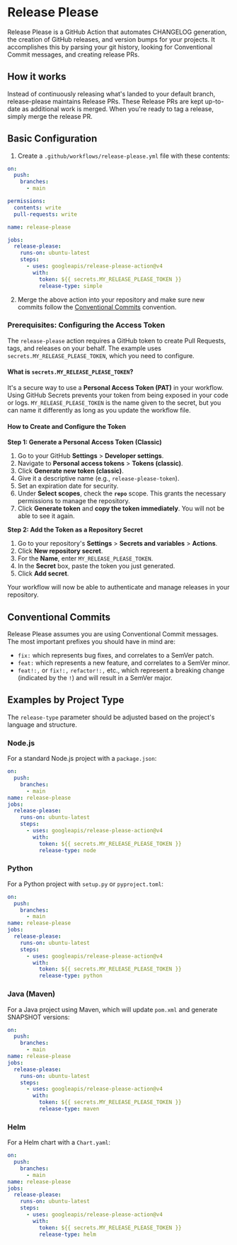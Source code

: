 # Release Please

Release Please is a GitHub Action that automates CHANGELOG generation, the creation of GitHub releases, and version bumps for your projects. It accomplishes this by parsing your git history, looking for Conventional Commit messages, and creating release PRs.

## How it works

Instead of continuously releasing what's landed to your default branch, release-please maintains Release PRs. These Release PRs are kept up-to-date as additional work is merged. When you're ready to tag a release, simply merge the release PR.

## Basic Configuration

1.  Create a `.github/workflows/release-please.yml` file with these contents:

```yaml
on:
  push:
    branches:
      - main

permissions:
  contents: write
  pull-requests: write

name: release-please

jobs:
  release-please:
    runs-on: ubuntu-latest
    steps:
      - uses: googleapis/release-please-action@v4
        with:
          token: ${{ secrets.MY_RELEASE_PLEASE_TOKEN }}
          release-type: simple
```

2.  Merge the above action into your repository and make sure new commits follow the [Conventional Commits](https://www.conventionalcommits.org/en/v1.0.0/) convention.

### Prerequisites: Configuring the Access Token

The `release-please` action requires a GitHub token to create Pull Requests, tags, and releases on your behalf. The example uses `secrets.MY_RELEASE_PLEASE_TOKEN`, which you need to configure.

#### What is `secrets.MY_RELEASE_PLEASE_TOKEN`?

It's a secure way to use a **Personal Access Token (PAT)** in your workflow. Using GitHub Secrets prevents your token from being exposed in your code or logs. `MY_RELEASE_PLEASE_TOKEN` is the name given to the secret, but you can name it differently as long as you update the workflow file.

#### How to Create and Configure the Token

**Step 1: Generate a Personal Access Token (Classic)**

1.  Go to your GitHub **Settings** > **Developer settings**.
2.  Navigate to **Personal access tokens** > **Tokens (classic)**.
3.  Click **Generate new token (classic)**.
4.  Give it a descriptive name (e.g., `release-please-token`).
5.  Set an expiration date for security.
6.  Under **Select scopes**, check the **`repo`** scope. This grants the necessary permissions to manage the repository.
7.  Click **Generate token** and **copy the token immediately**. You will not be able to see it again.

**Step 2: Add the Token as a Repository Secret**

1.  Go to your repository's **Settings** > **Secrets and variables** > **Actions**.
2.  Click **New repository secret**.
3.  For the **Name**, enter `MY_RELEASE_PLEASE_TOKEN`.
4.  In the **Secret** box, paste the token you just generated.
5.  Click **Add secret**.

Your workflow will now be able to authenticate and manage releases in your repository.

## Conventional Commits

Release Please assumes you are using Conventional Commit messages. The most important prefixes you should have in mind are:

*   `fix:` which represents bug fixes, and correlates to a SemVer patch.
*   `feat:` which represents a new feature, and correlates to a SemVer minor.
*   `feat!:,` or `fix!:,` `refactor!:,` etc., which represent a breaking change (indicated by the `!`) and will result in a SemVer major.

## Examples by Project Type

The `release-type` parameter should be adjusted based on the project's language and structure.

### Node.js

For a standard Node.js project with a `package.json`:

```yaml
on:
  push:
    branches:
      - main
name: release-please
jobs:
  release-please:
    runs-on: ubuntu-latest
    steps:
      - uses: googleapis/release-please-action@v4
        with:
          token: ${{ secrets.MY_RELEASE_PLEASE_TOKEN }}
          release-type: node
```

### Python

For a Python project with `setup.py` or `pyproject.toml`:

```yaml
on:
  push:
    branches:
      - main
name: release-please
jobs:
  release-please:
    runs-on: ubuntu-latest
    steps:
      - uses: googleapis/release-please-action@v4
        with:
          token: ${{ secrets.MY_RELEASE_PLEASE_TOKEN }}
          release-type: python
```

### Java (Maven)

For a Java project using Maven, which will update `pom.xml` and generate SNAPSHOT versions:

```yaml
on:
  push:
    branches:
      - main
name: release-please
jobs:
  release-please:
    runs-on: ubuntu-latest
    steps:
      - uses: googleapis/release-please-action@v4
        with:
          token: ${{ secrets.MY_RELEASE_PLEASE_TOKEN }}
          release-type: maven
```

### Helm

For a Helm chart with a `Chart.yaml`:

```yaml
on:
  push:
    branches:
      - main
name: release-please
jobs:
  release-please:
    runs-on: ubuntu-latest
    steps:
      - uses: googleapis/release-please-action@v4
        with:
          token: ${{ secrets.MY_RELEASE_PLEASE_TOKEN }}
          release-type: helm
```
